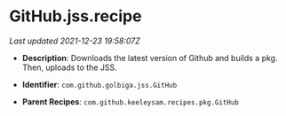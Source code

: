 # GitHub.jss.recipe

_Last updated 2021-12-23 19:58:07Z_

- **Description**: Downloads the latest version of Github and builds a pkg. Then, uploads to the JSS.

- **Identifier**: `com.github.golbiga.jss.GitHub`

- **Parent Recipes**: `com.github.keeleysam.recipes.pkg.GitHub`